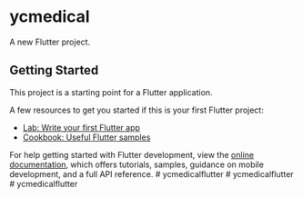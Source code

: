 # ycmedical

A new Flutter project.

## Getting Started

This project is a starting point for a Flutter application.

A few resources to get you started if this is your first Flutter project:

- [Lab: Write your first Flutter app](https://docs.flutter.dev/get-started/codelab)
- [Cookbook: Useful Flutter samples](https://docs.flutter.dev/cookbook)

For help getting started with Flutter development, view the
[online documentation](https://docs.flutter.dev/), which offers tutorials,
samples, guidance on mobile development, and a full API reference.
#   y c m e d i c a l f l u t t e r  
 #   y c m e d i c a l f l u t t e r  
 #   y c m e d i c a l f l u t t e r  
 